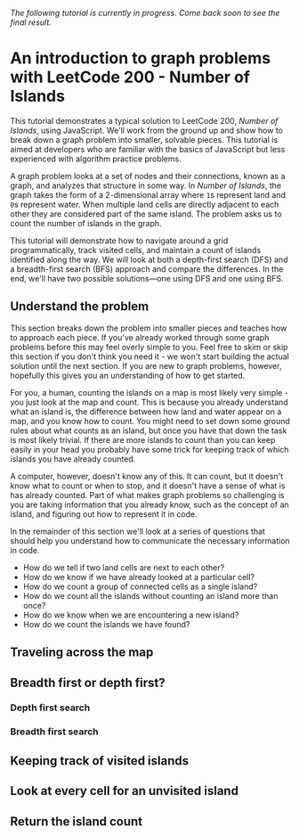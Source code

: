 _The following tutorial is currently in progress. Come back soon to see the final result._

# An introduction to graph problems with LeetCode 200 - Number of Islands

This tutorial demonstrates a typical solution to LeetCode 200, _Number of Islands_, using JavaScript. We'll work from the ground up and show how to break down a graph problem into smaller, solvable pieces. This tutorial is aimed at developers who are familiar with the basics of JavaScript but less experienced with algorithm practice problems.

A graph problem looks at a set of nodes and their connections, known as a graph, and analyzes that structure in some way. In _Number of Islands_, the graph takes the form of a 2-dimensional array where `1`s represent land and `0`s represent water. When multiple land cells are directly adjacent to each other they are considered part of the same island. The problem asks us to count the number of islands in the graph.

This tutorial will demonstrate how to navigate around a grid programmatically, track visited cells, and maintain a count of islands identified along the way. We will look at both a depth-first search (DFS) and a breadth-first search (BFS) approach and compare the differences. In the end, we'll have two possible solutions—one using DFS and one using BFS.

## Understand the problem

This section breaks down the problem into smaller pieces and teaches how to approach each piece. If you've already worked through some graph problems before this may feel overly simple to you. Feel free to skim or skip this section if you don't think you need it - we won't start building the actual solution until the next section. If you are new to graph problems, however, hopefully this gives you an understanding of how to get started.

For you, a human, counting the islands on a map is most likely very simple - you just look at the map and count. This is because you already understand what an island is, the difference between how land and water appear on a map, and you know how to count. You might need to set down some ground rules about what counts as an island, but once you have that down the task is most likely trivial. If there are more islands to count than you can keep easily in your head you probably have some trick for keeping track of which islands you have already counted.

A computer, however, doesn't know any of this. It can count, but it doesn't know what to count or when to stop, and it doesn't have a sense of what is has already counted. Part of what makes graph problems so challenging is you are taking information that you already know, such as the concept of an island, and figuring out how to represent it in code.

In the remainder of this section we'll look at a series of questions that should help you understand how to communicate the necessary information in code.

- How do we tell if two land cells are next to each other?
- How do we know if we have already looked at a particular cell?
- How do we count a group of connected cells as a single island?
- How do we count all the islands without counting an island more than once?
- How do we know when we are encountering a new island?
- How do we count the islands we have found?

## Traveling across the map

## Breadth first or depth first?

### Depth first search

### Breadth first search

## Keeping track of visited islands

## Look at every cell for an unvisited island

## Return the island count
